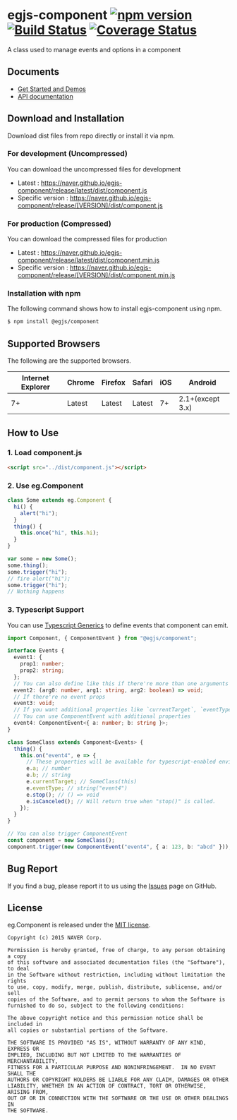 # egjs-component [![npm version](https://badge.fury.io/js/%40egjs%2Fcomponent.svg)](https://badge.fury.io/js/%40egjs%2Fcomponent) [![Build Status](https://travis-ci.org/naver/egjs-component.svg?branch=master)](https://travis-ci.org/naver/egjs-component) [![Coverage Status](https://coveralls.io/repos/github/naver/egjs-component/badge.svg?branch=master)](https://coveralls.io/github/naver/egjs-component?branch=master)


A class used to manage events and options in a component


## Documents
- [Get Started and Demos](https://naver.github.io/egjs-component/)
- [API documentation](https://naver.github.io/egjs-component/release/latest/doc/)


## Download and Installation

Download dist files from repo directly or install it via npm.

### For development (Uncompressed)

You can download the uncompressed files for development

- Latest : https://naver.github.io/egjs-component/release/latest/dist/component.js
- Specific version : https://naver.github.io/egjs-component/release/[VERSION]/dist/component.js

### For production (Compressed)

You can download the compressed files for production

- Latest : https://naver.github.io/egjs-component/release/latest/dist/component.min.js
- Specific version : https://naver.github.io/egjs-component/release/[VERSION]/dist/component.min.js


### Installation with npm

The following command shows how to install egjs-component using npm.

```bash
$ npm install @egjs/component
```


## Supported Browsers
The following are the supported browsers.

|Internet Explorer|Chrome|Firefox|Safari|iOS|Android|
|---|---|---|---|---|---|
|7+|Latest|Latest|Latest|7+|2.1+(except 3.x)|


## How to Use

### 1. Load component.js
```html
<script src="../dist/component.js"></script>
```

### 2. Use eg.Component
```javascript
class Some extends eg.Component {
  hi() {
    alert("hi");
  }
  thing() {
    this.once("hi", this.hi);
  }
}

var some = new Some();
some.thing();
some.trigger("hi");
// fire alert("hi");
some.trigger("hi");
// Nothing happens
```

### 3. Typescript Support
You can use [Typescript Generics](https://www.typescriptlang.org/docs/handbook/generics.html) to define events that component can emit.

```ts
import Component, { ComponentEvent } from "@egjs/component";

interface Events {
  event1: {
    prop1: number;
    prop2: string;
  };
  // You can also define like this if there're more than one arguments for a event
  event2: (arg0: number, arg1: string, arg2: boolean) => void;
  // If there're no event props
  event3: void;
  // If you want additional properties like `currentTarget`, `eventType`, `stop`
  // You can use ComponentEvent with additional properties
  event4: ComponentEvent<{ a: number; b: string }>;
}

class SomeClass extends Component<Events> {
  thing() {
    this.on("event4", e => {
      // These properties will be available for typescript-enabled environment
      e.a; // number
      e.b; // string
      e.currentTarget; // SomeClass(this)
      e.eventType; // string("event4")
      e.stop(); // () => void
      e.isCanceled(); // Will return true when "stop()" is called.
    });
  }
}

// You can also trigger ComponentEvent
const component = new SomeClass();
component.trigger(new ComponentEvent("event4", { a: 123, b: "abcd" }));
```

## Bug Report

If you find a bug, please report it to us using the [Issues](https://github.com/naver/egjs-component/issues) page on GitHub.


## License
eg.Component is released under the [MIT license](http://naver.github.io/egjs/license.txt).

```
Copyright (c) 2015 NAVER Corp.

Permission is hereby granted, free of charge, to any person obtaining a copy
of this software and associated documentation files (the "Software"), to deal
in the Software without restriction, including without limitation the rights
to use, copy, modify, merge, publish, distribute, sublicense, and/or sell
copies of the Software, and to permit persons to whom the Software is
furnished to do so, subject to the following conditions:

The above copyright notice and this permission notice shall be included in
all copies or substantial portions of the Software.

THE SOFTWARE IS PROVIDED "AS IS", WITHOUT WARRANTY OF ANY KIND, EXPRESS OR
IMPLIED, INCLUDING BUT NOT LIMITED TO THE WARRANTIES OF MERCHANTABILITY,
FITNESS FOR A PARTICULAR PURPOSE AND NONINFRINGEMENT.  IN NO EVENT SHALL THE
AUTHORS OR COPYRIGHT HOLDERS BE LIABLE FOR ANY CLAIM, DAMAGES OR OTHER
LIABILITY, WHETHER IN AN ACTION OF CONTRACT, TORT OR OTHERWISE, ARISING FROM,
OUT OF OR IN CONNECTION WITH THE SOFTWARE OR THE USE OR OTHER DEALINGS IN
THE SOFTWARE.
```
